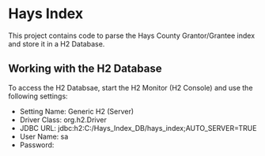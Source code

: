 Hays Index
===============================

This project contains code to parse the Hays County Grantor/Grantee index and store it in a H2 Database.

Working with the H2 Database
----------------------------
To access the H2 Databsae, start the H2 Monitor (H2 Console) and use the following settings:
* Setting Name: Generic H2 (Server)
* Driver Class: org.h2.Driver
* JDBC URL: jdbc:h2:C:/Hays_Index_DB/hays_index;AUTO_SERVER=TRUE
* User Name: sa
* Password:
